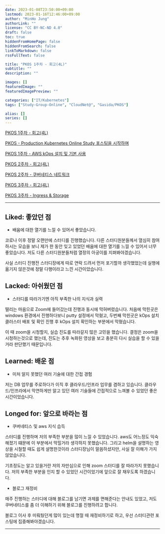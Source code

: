 ```yaml
---
date: 2023-01-08T23:50:00+09:00
lastmod: 2023-01-16T12:46:00+09:00
author: "MinHo Jung"
authorLink: ""
license: "CC BY-NC-ND 4.0"
draft: false
toc: true
hiddenFromHomePage: false
hiddenFromSearch: false
linkToMarkdown: false
rssFullText: false

title: "PKOS 1주차 - 회고(4L)"
subtitle: ""
description: ""

images: []
featuredImage: ""
featuredImagePreview: ""

categories: ["IT/Kubernetes"]
tags: ["Study-Group-Online", "CloudNet@", "Gasida/PKOS"]

alias: []
series: []
---
```


[PKOS 1주차 - 회고(4L)](../pkos_w1_4l)

[PKOS - Production Kubernetes Online Study 포스팅을 시작하며](../pkos_intro)

[PKOS 1주차 - AWS kOps 설치 및 기본 사용](../pkos_w1_hands-on)

[PKOS 2주차 - 회고(4L)](../pkos_w2_4l)

[PKOS 2주차 - 쿠버네티스 네트워크](../pkos_w2_hands-on)

[PKOS 3주차 - 회고(4L)](../pkos_w3_4l)

[PKOS 3주차 - Ingress & Storage](../pkos_w3_hands-on)

---

## Liked: 좋았던 점
- 배움에 대한 열기를 느낄 수 있어서 좋았습니다.

코로나 이후 정말 오랜만에 스터디를 진행했습니다.
다른 스터디원분들께서 열심히 참여하시는 모습을 보니 제가 한 동안 잊고 있었던 배움에 대한 열기를 느낄 수 있어서 너무 좋았습니다. 
저도 다른 스터디원분들처럼 열정의 아궁이를 지펴봐야겠습니다.

사실 스터디 진행전 스터디장에게 따로 연락 드려서 먼저 포기할까 생각했었는데 실행에 옮기지 않은것에 정말 다행이라고 느낀 시간이았습니다.



## Lacked: 아쉬웠던 점
- 스터디를 따라가기엔 아직 부족한 나의 지식과 실력

떨리는 마음으로 Zoom에 들어갔는데 진행과 동시에 막혀버렸습니다.
처음에 막힌곳은 windows 환경에서 진행하다보니 putty 설정에서 막혔고, 두번째 막힌곳은 kOps 설치 클러스터 배포 및 확인 진행 후 kOps 설치 확인하는 부분에서 막혔습니다.

이 때 zoom을 시청할지, 실습 진도를 따라갈지 많은 고민을 했습니다. 
결정은 zoom을 시청하는것으로 했는데, 진도는 추후 녹화된 영상을 보고 충분히 다시 실습을 할 수 있을거라 판단했기 때문입니다.



## Learned: 배운 점
- 미처 알지 못했던 여러 기술에 대한 간접 경험

저는 DB 업무를 주로하다가 이직 후 클라우드/인프라 업무를 겸하고 있습니다.
클라우드/인프라에서 막연하게만 알고 있던 여러 기술들에 간접적으로 느껴볼 수 있었던 좋은 시간이었습니다.



## Longed for: 앞으로 바라는 점
- 쿠버네티스 및 aws 지식 습득

스터디를 진행하며 저의 부족한 부분을 많이 느낄 수 있었습니다.
aws도 어느정도 익숙해졌기 떄문에 이 부분에서 막힐거라 생각하지 못했습니다.
그리고 helm을 설명하는 영상을 시철할 때도 쉽게 설명한것이라 스터디장님이 말씀하셨지만, 사실 잘 이해가 가지 않았습니다.

기초정도는 알고 있을거란 저의 자만심으로 인해 zoom 스터디를 잘 따라가지 못했습니다.
저의 부족한 부분을 인지 할 수 있었던 시간이었기에 앞으로 잘 채우도록 하겠습니다.

- 블로그 재정비

매주 진행하는 스터디에 대해 블로그를 남기면 과제를 면해준다는 안내도 있었고, 저도 쿠버네티스를 좀 더 이해하기 위해 블로그를 진행하려고 합니다.

블로그 이사 후 미뤄뒀던게 많이 있는데 명절 때 재정비하기로 하고, 우선 스터디관련 포스팅에 집중해봐야겠습니다.

---